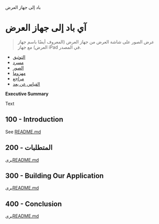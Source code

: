 باد إلى جهاز العرض

# آي باد إلى جهاز العرض

> عرض الصور على شاشة العرض من جهاز العرض (المعروف أيضًا باسم جهاز العرض) مع جهاز iPad في المصدر.

-   [التوثيق](./DOCUMENTATION.md)
-   [مسرد](./GLOSSARY.md)
-   [الصور](./IMAGES.md)
-   [مهزوما](./PODMAN.md)
-   [مراجع](./REFERENCES.md)
-   [القياس عن بعد](./TELEMETRY.md)

**Executive Summary**

Text

## 100 - Introduction

See [README.md](./100/README.md)

## 200 - المتطلبات

يرى[README.md](./200/README.md)

## 300 - Building Our Application

يرى[README.md](./300/README.md)

## 400 - Conclusion

يرى[README.md](./400/README.md)
